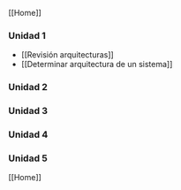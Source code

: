 [[Home]]

### Unidad 1

- [[Revisión arquitecturas]]
- [[Determinar arquitectura de un sistema]]

### Unidad 2

### Unidad 3

### Unidad 4

### Unidad 5

[[Home]]

